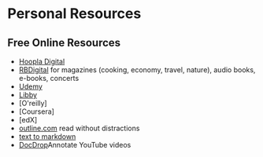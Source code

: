 # Personal Resources
## Free Online Resources
- [Hoopla Digital](https://www.hoopladigital.com)
- [RBDigital](https://montgomerycomd.rbdigital.com/) for magazines (cooking, economy, travel, nature), audio books, e-books, concerts
- [Udemy](https://udemy.com)
- [Libby]()
- [O'reilly]
- [Coursera]
- [edX]
- [outline.com](https://outline.com/) read without distractions
- [text to markdown](https://euangoddard.github.io/clipboard2markdown/)
- [DocDrop](https://docdrop.org/video/EED-LEWOCv0/)Annotate YouTube videos